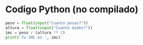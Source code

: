 # Codigo Python (no compilado)

```python
peso = float(input("Cuanto pesas?"))
altura = float(input("Cuanto mides?"))
imc = peso / (altura ** 2)
print('Tu IMC es ', imc)
